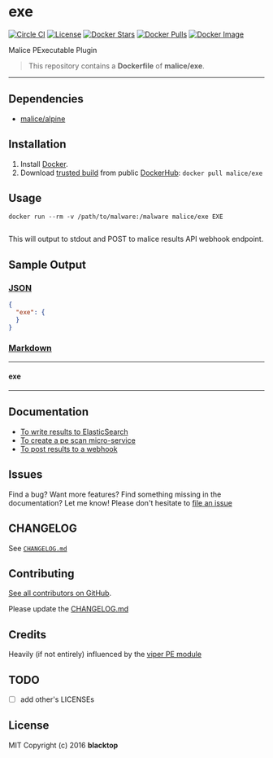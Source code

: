 exe
===

[![Circle CI](https://circleci.com/gh/malice-plugins/exe.png?style=shield)](https://circleci.com/gh/malice-plugins/exe) [![License](http://img.shields.io/:license-mit-blue.svg)](http://doge.mit-license.org) [![Docker Stars](https://img.shields.io/docker/stars/malice/exe.svg)](https://hub.docker.com/r/malice/exe/) [![Docker Pulls](https://img.shields.io/docker/pulls/malice/exe.svg)](https://hub.docker.com/r/malice/exe/) [![Docker Image](https://img.shields.io/badge/docker%20image-73.2MB-blue.svg)](https://hub.docker.com/r/malice/exe/)

Malice PExecutable Plugin

> This repository contains a **Dockerfile** of **malice/exe**.

---

Dependencies
------------

-	[malice/alpine](https://hub.docker.com/r/malice/alpine/)

Installation
------------

1.	Install [Docker](https://www.docker.io/).
2.	Download [trusted build](https://hub.docker.com/r/malice/exe/) from public [DockerHub](https://hub.docker.com): `docker pull malice/exe`

Usage
-----

```
docker run --rm -v /path/to/malware:/malware malice/exe EXE
```

```bash

```

This will output to stdout and POST to malice results API webhook endpoint.

Sample Output
-------------

### [JSON](https://github.com/malice-plugins/exe/blob/master/docs/results.json)

```json
{
  "exe": {
  }
}
```

### [Markdown](https://github.com/malice-plugins/exe/blob/master/docs/SAMPLE.md)

---

#### exe

---

Documentation
-------------

-	[To write results to ElasticSearch](https://github.com/malice-plugins/exe/blob/master/docs/elasticsearch.md)
-	[To create a pe scan micro-service](https://github.com/malice-plugins/exe/blob/master/docs/web.md)
-	[To post results to a webhook](https://github.com/malice-plugins/exe/blob/master/docs/callback.md)

Issues
------

Find a bug? Want more features? Find something missing in the documentation? Let me know! Please don't hesitate to [file an issue](https://github.com/malice-plugins/exe/issues/new)

CHANGELOG
---------

See [`CHANGELOG.md`](https://github.com/malice-plugins/exe/blob/master/CHANGELOG.md)

Contributing
------------

[See all contributors on GitHub](https://github.com/malice-plugins/exe/graphs/contributors).

Please update the [CHANGELOG.md](https://github.com/malice-plugins/exe/blob/master/CHANGELOG)

Credits
-------

Heavily (if not entirely) influenced by the [viper PE module](https://github.com/viper-framework/viper/blob/master/viper/modules/pe.py)

TODO
----

-	[ ] add other's LICENSEs

License
-------

MIT Copyright (c) 2016 **blacktop**
